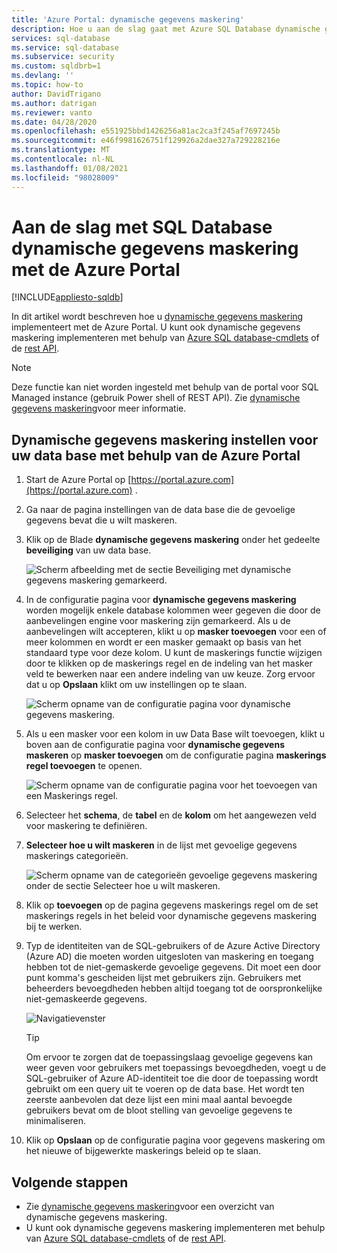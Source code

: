```yaml
---
title: 'Azure Portal: dynamische gegevens maskering'
description: Hoe u aan de slag gaat met Azure SQL Database dynamische gegevens maskering in de Azure Portal
services: sql-database
ms.service: sql-database
ms.subservice: security
ms.custom: sqldbrb=1
ms.devlang: ''
ms.topic: how-to
author: DavidTrigano
ms.author: datrigan
ms.reviewer: vanto
ms.date: 04/28/2020
ms.openlocfilehash: e551925bbd1426256a81ac2ca3f245af7697245b
ms.sourcegitcommit: e46f9981626751f129926a2dae327a729228216e
ms.translationtype: MT
ms.contentlocale: nl-NL
ms.lasthandoff: 01/08/2021
ms.locfileid: "98028009"
---
```

# <a name="get-started-with-sql-database-dynamic-data-masking-with-the-azure-portal"></a>Aan de slag met SQL Database dynamische gegevens maskering met de Azure Portal
[!INCLUDE[appliesto-sqldb](../includes/appliesto-sqldb.md)]

In dit artikel wordt beschreven hoe u [dynamische gegevens maskering](dynamic-data-masking-overview.md) implementeert met de Azure Portal. U kunt ook dynamische gegevens maskering implementeren met behulp van [Azure SQL database-cmdlets](/powershell/module/az.sql/) of de [rest API](/rest/api/sql/).

> [!NOTE]
> Deze functie kan niet worden ingesteld met behulp van de portal voor SQL Managed instance (gebruik Power shell of REST API). Zie [dynamische gegevens maskering](/sql/relational-databases/security/dynamic-data-masking)voor meer informatie.

## <a name="set-up-dynamic-data-masking-for-your-database-using-the-azure-portal"></a>Dynamische gegevens maskering instellen voor uw data base met behulp van de Azure Portal

1. Start de Azure Portal op [https://portal.azure.com](https://portal.azure.com) .
2. Ga naar de pagina instellingen van de data base die de gevoelige gegevens bevat die u wilt maskeren.
3. Klik op de Blade **dynamische gegevens maskering** onder het gedeelte **beveiliging** van uw data base.

   ![Scherm afbeelding met de sectie Beveiliging met dynamische gegevens maskering gemarkeerd.](./media/dynamic-data-masking-configure-portal/4_ddm_settings_tile.png)

4. In de configuratie pagina voor **dynamische gegevens maskering** worden mogelijk enkele database kolommen weer gegeven die door de aanbevelingen engine voor maskering zijn gemarkeerd. Als u de aanbevelingen wilt accepteren, klikt u op **masker toevoegen** voor een of meer kolommen en wordt er een masker gemaakt op basis van het standaard type voor deze kolom. U kunt de maskerings functie wijzigen door te klikken op de maskerings regel en de indeling van het masker veld te bewerken naar een andere indeling van uw keuze. Zorg ervoor dat u op **Opslaan** klikt om uw instellingen op te slaan.

    ![Scherm opname van de configuratie pagina voor dynamische gegevens maskering.](./media/dynamic-data-masking-configure-portal/5_ddm_recommendations.png)

5. Als u een masker voor een kolom in uw Data Base wilt toevoegen, klikt u boven aan de configuratie pagina voor **dynamische gegevens maskeren** op **masker toevoegen** om de configuratie pagina **maskerings regel toevoegen** te openen.

    ![Scherm opname van de configuratie pagina voor het toevoegen van een Maskerings regel.](./media/dynamic-data-masking-configure-portal/6_ddm_add_mask.png)

6. Selecteer het **schema**, de **tabel** en de **kolom** om het aangewezen veld voor maskering te definiëren.
7. **Selecteer hoe u wilt maskeren** in de lijst met gevoelige gegevens maskerings categorieën.

    ![Scherm opname van de categorieën gevoelige gegevens maskering onder de sectie Selecteer hoe u wilt maskeren.](./media/dynamic-data-masking-configure-portal/7_ddm_mask_field_format.png)

8. Klik op **toevoegen** op de pagina gegevens maskerings regel om de set maskerings regels in het beleid voor dynamische gegevens maskering bij te werken.
9. Typ de identiteiten van de SQL-gebruikers of de Azure Active Directory (Azure AD) die moeten worden uitgesloten van maskering en toegang hebben tot de niet-gemaskerde gevoelige gegevens. Dit moet een door punt komma's gescheiden lijst met gebruikers zijn. Gebruikers met beheerders bevoegdheden hebben altijd toegang tot de oorspronkelijke niet-gemaskeerde gegevens.

    ![Navigatievenster](./media/dynamic-data-masking-configure-portal/8_ddm_excluded_users.png)

    > [!TIP]
    > Om ervoor te zorgen dat de toepassingslaag gevoelige gegevens kan weer geven voor gebruikers met toepassings bevoegdheden, voegt u de SQL-gebruiker of Azure AD-identiteit toe die door de toepassing wordt gebruikt om een query uit te voeren op de data base. Het wordt ten zeerste aanbevolen dat deze lijst een mini maal aantal bevoegde gebruikers bevat om de bloot stelling van gevoelige gegevens te minimaliseren.

10. Klik op **Opslaan** op de configuratie pagina voor gegevens maskering om het nieuwe of bijgewerkte maskerings beleid op te slaan.

## <a name="next-steps"></a>Volgende stappen

- Zie [dynamische gegevens maskering](dynamic-data-masking-overview.md)voor een overzicht van dynamische gegevens maskering.
- U kunt ook dynamische gegevens maskering implementeren met behulp van [Azure SQL database-cmdlets](/powershell/module/az.sql/) of de [rest API](/rest/api/sql/).
